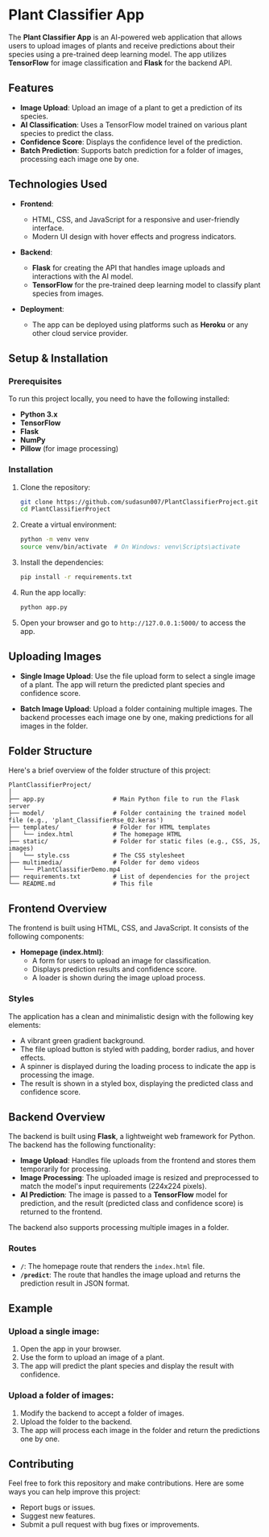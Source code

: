 
# Plant Classifier App

The **Plant Classifier App** is an AI-powered web application that allows users to upload images of plants and receive predictions about their species using a pre-trained deep learning model. The app utilizes **TensorFlow** for image classification and **Flask** for the backend API.

## Features

- **Image Upload**: Upload an image of a plant to get a prediction of its species.
- **AI Classification**: Uses a TensorFlow model trained on various plant species to predict the class.
- **Confidence Score**: Displays the confidence level of the prediction.
- **Batch Prediction**: Supports batch prediction for a folder of images, processing each image one by one.

## Technologies Used

- **Frontend**: 
  - HTML, CSS, and JavaScript for a responsive and user-friendly interface.
  - Modern UI design with hover effects and progress indicators.
  
- **Backend**:
  - **Flask** for creating the API that handles image uploads and interactions with the AI model.
  - **TensorFlow** for the pre-trained deep learning model to classify plant species from images.
  
- **Deployment**:
  - The app can be deployed using platforms such as **Heroku** or any other cloud service provider.
  
## Setup & Installation

### Prerequisites

To run this project locally, you need to have the following installed:

- **Python 3.x**
- **TensorFlow**
- **Flask**
- **NumPy**
- **Pillow** (for image processing)

### Installation

1. Clone the repository:

   ```bash
   git clone https://github.com/sudasun007/PlantClassifierProject.git
   cd PlantClassifierProject
   ```

2. Create a virtual environment:

   ```bash
   python -m venv venv
   source venv/bin/activate  # On Windows: venv\Scripts\activate
   ```

3. Install the dependencies:

   ```bash
   pip install -r requirements.txt
   ```

4. Run the app locally:

   ```bash
   python app.py
   ```

5. Open your browser and go to `http://127.0.0.1:5000/` to access the app.

## Uploading Images

- **Single Image Upload**: Use the file upload form to select a single image of a plant. The app will return the predicted plant species and confidence score.
  
- **Batch Image Upload**: Upload a folder containing multiple images. The backend processes each image one by one, making predictions for all images in the folder.

## Folder Structure

Here's a brief overview of the folder structure of this project:

```
PlantClassifierProject/
│
├── app.py                   # Main Python file to run the Flask server
├── model/                   # Folder containing the trained model file (e.g., 'plant_ClassifierRse_02.keras')
├── templates/               # Folder for HTML templates
│   └── index.html           # The homepage HTML
├── static/                  # Folder for static files (e.g., CSS, JS, images)
│   └── style.css            # The CSS stylesheet
├── multimedia/              # Folder for demo videos
│   └── PlantClassifierDemo.mp4
├── requirements.txt         # List of dependencies for the project
└── README.md                # This file
```

## Frontend Overview

The frontend is built using HTML, CSS, and JavaScript. It consists of the following components:

- **Homepage (index.html)**:
  - A form for users to upload an image for classification.
  - Displays prediction results and confidence score.
  - A loader is shown during the image upload process.

### Styles

The application has a clean and minimalistic design with the following key elements:

- A vibrant green gradient background.
- The file upload button is styled with padding, border radius, and hover effects.
- A spinner is displayed during the loading process to indicate the app is processing the image.
- The result is shown in a styled box, displaying the predicted class and confidence score.

## Backend Overview

The backend is built using **Flask**, a lightweight web framework for Python. The backend has the following functionality:

- **Image Upload**: Handles file uploads from the frontend and stores them temporarily for processing.
- **Image Processing**: The uploaded image is resized and preprocessed to match the model's input requirements (224x224 pixels).
- **AI Prediction**: The image is passed to a **TensorFlow** model for prediction, and the result (predicted class and confidence score) is returned to the frontend.

The backend also supports processing multiple images in a folder.

### Routes

- **`/`**: The homepage route that renders the `index.html` file.
- **`/predict`**: The route that handles the image upload and returns the prediction result in JSON format.

## Example

### Upload a single image:

1. Open the app in your browser.
2. Use the form to upload an image of a plant.
3. The app will predict the plant species and display the result with confidence.

### Upload a folder of images:

1. Modify the backend to accept a folder of images.
2. Upload the folder to the backend.
3. The app will process each image in the folder and return the predictions one by one.

## Contributing

Feel free to fork this repository and make contributions. Here are some ways you can help improve this project:

- Report bugs or issues.
- Suggest new features.
- Submit a pull request with bug fixes or improvements.


